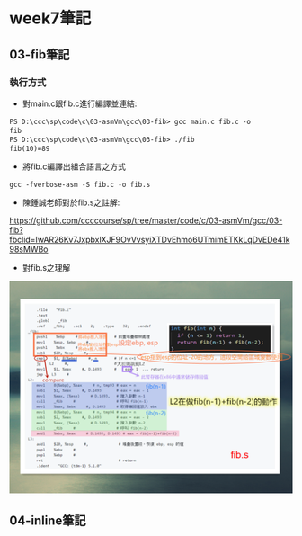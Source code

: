 # week7筆記

## 03-fib筆記

### 執行方式

* 對main.c跟fib.c進行編譯並連結: 

```
PS D:\ccc\sp\code\c\03-asmVm\gcc\03-fib> gcc main.c fib.c -o
fib
PS D:\ccc\sp\code\c\03-asmVm\gcc\03-fib> ./fib
fib(10)=89

```

* 將fib.c編譯出組合語言之方式

```
gcc -fverbose-asm -S fib.c -o fib.s

```
* 陳鍾誠老師對於fib.s之註解: 

https://github.com/ccccourse/sp/tree/master/code/c/03-asmVm/gcc/03-fib?fbclid=IwAR26Kv7JxpbxlXJF9OvVvsyiXTDvEhmo6UTmimETKkLqDvEDe41k98sMWBo

* 對fib.s之理解

![](https://github.com/ayd0122344/sp108b/blob/master/week7/Image/fib.png)

## 04-inline筆記
